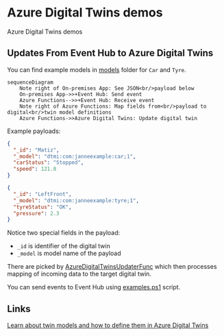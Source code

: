 # Azure Digital Twins demos

Azure Digital Twins demos

## Updates From Event Hub to Azure Digital Twins

You can find example models in [models](./models) folder for `Car` and `Tyre`.

```mermaid
sequenceDiagram
    Note right of On-premises App: See JSON<br/>payload below
    On-premises App->>+Event Hub: Send event
    Azure Functions-->>+Event Hub: Receive event
    Note right of Azure Functions: Map fields from<br/>payload to digital<br/>twin model definitions
    Azure Functions->>Azure Digital Twins: Update digital twin
```

Example payloads:

```json
{
  "_id": "Matiz",
  "_model": "dtmi:com:janneexample:car;1",
  "carStatus": "Stopped",
  "speed": 121.8
}
```

```json
{
  "_id": "LeftFront",
  "_model": "dtmi:com:janneexample:tyre;1",
  "tyreStatus": "OK",
  "pressure": 2.3
}
```

Notice two special fields in the payload:

- `_id` is identifier of the digital twin
- `_model` is model name of the payload

There are picked by [AzureDigitalTwinsUpdaterFunc](./src/AzureDigitalTwinsUpdaterFunc) which
then processes mapping of incoming data to the target digital twin.

You can send events to Event Hub using [examples.ps1](./examples.ps1) script.

## Links

[Learn about twin models and how to define them in Azure Digital Twins](https://learn.microsoft.com/en-us/azure/digital-twins/concepts-models)
